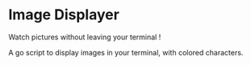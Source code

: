 # Image Displayer
Watch pictures without leaving your terminal !

A go script to display images in your terminal, with colored characters.

